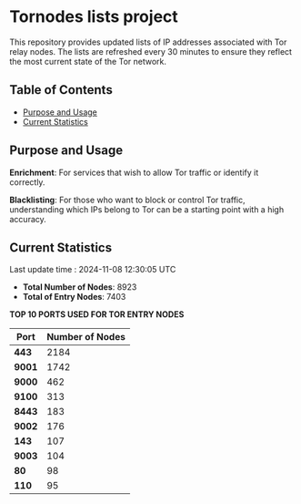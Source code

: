 # Tornodes lists project

This repository provides updated lists of IP addresses associated with Tor relay nodes. The lists are refreshed every 30 minutes to ensure they reflect the most current state of the Tor network.

## Table of Contents

- [Purpose and Usage](#purpose-and-usage)
- [Current Statistics](#current-statistics)


## Purpose and Usage

**Enrichment**: For services that wish to allow Tor traffic or identify it correctly.

**Blacklisting**: For those who want to block or control Tor traffic, understanding which IPs belong to Tor can be a starting point with a high accuracy.

## Current Statistics

Last update time : 2024-11-08 12:30:05 UTC

- **Total Number of Nodes**: 8923
- **Total of Entry Nodes**: 7403

**TOP 10 PORTS USED FOR TOR ENTRY NODES**

| **Port** | **Number of Nodes** |
|------|-----------------|
| **443**   | 2184  |
| **9001**   | 1742  |
| **9000**   | 462  |
| **9100**   | 313  |
| **8443**   | 183  |
| **9002**   | 176  |
| **143**   | 107  |
| **9003**   | 104  |
| **80**   | 98  |
| **110**   | 95  |


